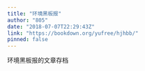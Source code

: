 ```yaml
---
title: "环境黑板报"
author: "805"
date: "2018-07-07T22:29:43Z"
link: "https://bookdown.org/yufree/hjhbb/"
pinned: false
---
```


环境黑板报的文章存档
